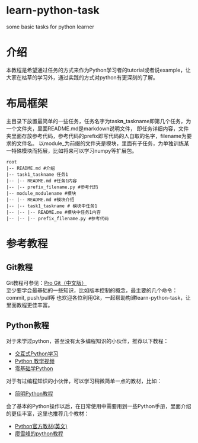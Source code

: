 # learn-python-task
some basic tasks for python learner
# 介绍
本教程是希望通过任务的方式来作为Python学习者的tutorial或者说example，让大家在枯草的学习外，通过实践的方式对python有更深刻的了解。
# 布局框架
主目录下放置最简单的一些任务，任务名字为task**n**\_taskname即第几个任务，为一个文件夹，里面README.md是markdown说明文件，
即任务详细内容，文件夹里面存放参考代码，参考代码的prefix即写代码的人自取的名字，filename为要求的文件名。
以module\_为前缀的文件夹是模块，里面有子任务，为单独训练某一特殊模块而拓展，比如将来可以学习numpy等扩展包。  
```
root
|-- README.md #介绍
|-- task1_taskname 任务1
|-- |-- README.md #任务1内容
|-- |-- prefix_filename.py #参考代码
|-- module_modulename #模块
|-- |-- README.md #模块介绍
|-- |-- task1_taskname # 模块中任务1
|-- |-- |-- README.me #模块中任务1内容
|-- |-- |-- prefix_filename.py #参考代码
```

# 参考教程
## Git教程
Git教程可参见：[Pro Git（中文版）](http://git.oschina.net/progit/index.html)  
至少要学会最基础的一些知识，比如版本控制的概念，最主要的几个命令：commit, push/pull等
也欢迎各位利用Git，一起帮助构建learn-python-task，让里面教程更佳丰富。

## Python教程
对于未学过python，甚至没有太多编程知识的小伙伴，推荐以下教程：
- [交互式Python学习](http://www.hubwiz.com/course/55068d37e564e51d743af52a/)
- [Python 教学视频](http://www.fenby.com/courses/pythonyu-yan-ji-chu-ke-cheng/)
- [零基础学Python](https://github.com/qiwsir/StarterLearningPython)  

对于有过编程知识的小伙伴，可以学习稍微简单一点的教材，比如：
- [简明Python教程](http://old.sebug.net/paper/python/index.html)  

会了基本的Python操作以后，在日常使用中需要用到一些Python手册，里面介绍的更佳丰富，这里也推荐几个教材：
- [Python官方教材(英文)](https://docs.python.org/2/)
- [廖雪峰的python教程](http://www.liaoxuefeng.com/wiki/0014316089557264a6b348958f449949df42a6d3a2e542c000)  
